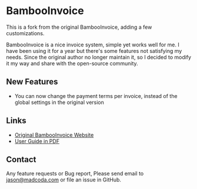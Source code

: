 BambooInvoice
=============

This is a fork from the original BambooInvoice, adding a few customizations. 

BambooInvoice is a nice invoice system, simple yet works well for me. 
I have been using it for a year but there's some features not satisfying my needs.
Since the original author no longer maintain it, so I decided to modify it my way and share with the open-source community.


## New Features
- You can now change the payment terms per invoice, instead of the global settings in the original version

## Links
- [Original BambooInvoice Website](http://bambooinvoice.org)
- [User Guide in PDF](https://github.com/madcoda/BambooInvoice/blob/develop/BambooInvoice_system_guide.pdf?raw=true)

## Contact
Any feature requests or Bug report, Please send email to jason@madcoda.com or file an issue in GitHub.
